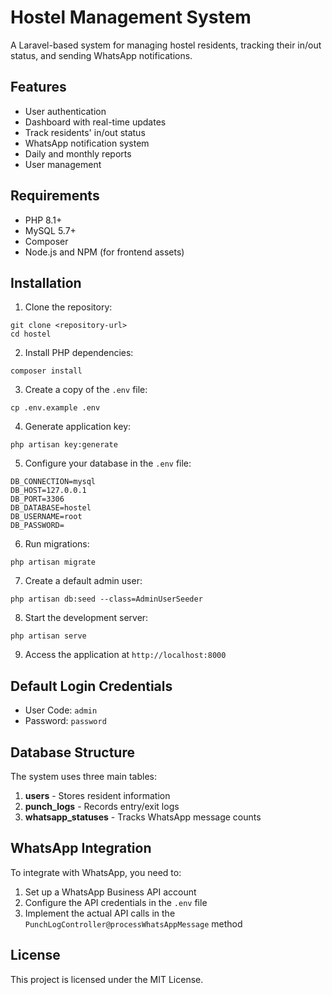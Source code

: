 # Hostel Management System

A Laravel-based system for managing hostel residents, tracking their in/out status, and sending WhatsApp notifications.

## Features

-   User authentication
-   Dashboard with real-time updates
-   Track residents' in/out status
-   WhatsApp notification system
-   Daily and monthly reports
-   User management

## Requirements

-   PHP 8.1+
-   MySQL 5.7+
-   Composer
-   Node.js and NPM (for frontend assets)

## Installation

1. Clone the repository:

```
git clone <repository-url>
cd hostel
```

2. Install PHP dependencies:

```
composer install
```

3. Create a copy of the `.env` file:

```
cp .env.example .env
```

4. Generate application key:

```
php artisan key:generate
```

5. Configure your database in the `.env` file:

```
DB_CONNECTION=mysql
DB_HOST=127.0.0.1
DB_PORT=3306
DB_DATABASE=hostel
DB_USERNAME=root
DB_PASSWORD=
```

6. Run migrations:

```
php artisan migrate
```

7. Create a default admin user:

```
php artisan db:seed --class=AdminUserSeeder
```

8. Start the development server:

```
php artisan serve
```

9. Access the application at `http://localhost:8000`

## Default Login Credentials

-   User Code: `admin`
-   Password: `password`

## Database Structure

The system uses three main tables:

1. **users** - Stores resident information
2. **punch_logs** - Records entry/exit logs
3. **whatsapp_statuses** - Tracks WhatsApp message counts

## WhatsApp Integration

To integrate with WhatsApp, you need to:

1. Set up a WhatsApp Business API account
2. Configure the API credentials in the `.env` file
3. Implement the actual API calls in the `PunchLogController@processWhatsAppMessage` method

## License

This project is licensed under the MIT License.
